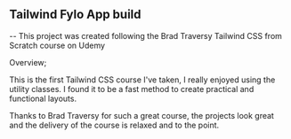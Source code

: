 ## Tailwind Fylo App build

-- This project was created following the Brad Traversy Tailwind CSS from Scratch course on Udemy

Overview;

This is the first Tailwind CSS course I've taken, I really enjoyed using the utility classes. I found it to be a fast method to create practical and functional layouts.

Thanks to Brad Traversy for such a great course, the projects look great and the delivery of the course is relaxed and to the point.
